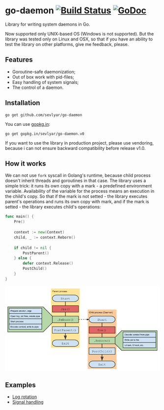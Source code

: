# go-daemon [![Build Status](https://travis-ci.org/sevlyar/go-daemon.svg?branch=master)](https://travis-ci.org/sevlyar/go-daemon) [![GoDoc](https://godoc.org/github.com/sevlyar/go-daemon?status.svg)](https://godoc.org/github.com/sevlyar/go-daemon)

Library for writing system daemons in Go.

Now supported only UNIX-based OS (Windows is not supported). But the library was tested only on Linux
and OSX, so that if you have an ability to test the library on other platforms, give me feedback, please.

## Features

* Goroutine-safe daemonization;
* Out of box work with pid-files;
* Easy handling of system signals;
* The control of a daemon.

## Installation

	go get github.com/sevlyar/go-daemon

You can use [gopkg.in](http://labix.org/gopkg.in):

	go get gopkg.in/sevlyar/go-daemon.v0

If you want to use the library in production project, please use vendoring,
because i can not ensure backward compatibility before release v1.0.

## How it works

We can not use `fork` syscall in Golang's runtime, because child process doesn't inherit
threads and goroutines in that case. The library uses a simple trick: it runs its own copy with
a mark - a predefined environment variable. Availability of the variable for the process means
an execution in the child's copy. So that if the mark is not setted - the library executes
parent's operations and runs its own copy with mark, and if the mark is setted - the library
executes child's operations:

```go
func main() {
	Pre()

	context := new(Context)
	child, _ := context.Reborn()

	if child != nil {
		PostParent()
	} else {
		defer context.Release()
		PostChild()
	}
}
```

![](img/idea.png)

## Examples

* [Log rotation](examples/cmd/gd-log-rotation/)
* [Signal handling](examples/cmd/gd-signal-handling/)

